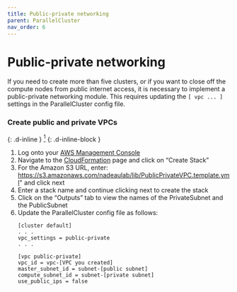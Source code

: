 ```yaml
---
title: Public-private networking
parent: ParallelCluster
nav_order: 6
---
```


# Public-private networking

If you need to create more than five clusters, or if you want to close off the compute nodes from public internet access, it is necessary to implement a public-private networking module.
This requires updating the `[ vpc ... ]` settings in the ParallelCluster config file.

### Create public and private VPCs
{: .d-inline }
[<sup>1</sup>](https://github.com/aws/aws-parallelcluster/wiki/Public-Private-Networking)
{: .d-inline-block }
1. Log onto your [AWS Management Console](https://console.aws.amazon.com)
1. Navigate to the [CloudFormation](https://console.aws.amazon.com/cloudformation/) page and click on “Create Stack”
1. For the Amazon S3 URL, enter: https://s3.amazonaws.com/nadeaulab/lib/PublicPrivateVPC.template.yml" and click next
1. Enter a stack name and continue clicking next to create the stack
1. Click on the “Outputs” tab to view the names of the PrivateSubnet and the PublicSubnet
1. Update the ParallelCluster config file as follows:
	```
	[cluster default]
	. . .
	vpc_settings = public-private
	. . .

	[vpc public-private]
	vpc_id = vpc-[VPC you created]
	master_subnet_id = subnet-[public subnet]
	compute_subnet_id = subnet-[private subnet]
	use_public_ips = false
	```

